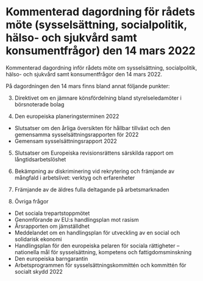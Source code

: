 # Kommenterad dagordning för rådets möte (sysselsättning, socialpolitik, hälso- och sjukvård samt konsumentfrågor) den 14 mars 2022

Kommenterad dagordning inför rådets möte om sysselsättning, socialpolitik, hälso- och sjukvård samt konsumentfrågor den 14 mars 2022.

På dagordningen den 14 mars finns bland annat följande punkter:

3. Direktivet om en jämnare könsfördelning bland styrelseledamöter i
börsnoterade bolag

4. Den europeiska planeringsterminen 2022

* Slutsatser om den årliga översikten för hållbar tillväxt och den
  gemensamma sysselsättningsrapporten för 2022
* Gemensam sysselsättningsrapport 2022

5. Slutsatser om Europeiska revisionsrättens särskilda rapport om långtidsarbetslöshet

6. Bekämpning av diskriminering vid rekrytering och främjande av
mångfald i arbetslivet: verktyg och erfarenheter

7. Främjande av de äldres fulla deltagande på arbetsmarknaden

8. Övriga frågor

* Det sociala trepartstoppmötet
* Genomförande av EU:s handlingsplan mot rasism
* Årsrapporten om jämställdhet
* Meddelandet om en handlingsplan för utveckling av en social
  och solidarisk ekonomi
* Handlingsplan för den europeiska pelaren för sociala
  rättigheter – nationella mål för sysselsättning, kompetens och
  fattigdomsminskning
* Den europeiska barngarantin
* Arbetsprogrammen för sysselsättningskommittén och
  kommittén för socialt skydd 2022
